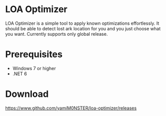 # LOA Optimizer

LOA Optimizer is a simple tool to apply known optimizations effortlessly. It should be able to detect lost ark location for you and you just choose what you want.
Currently supports only global release.

# Prerequisites

- Windows 7 or higher
- .NET 6

# Download

https://www.github.com/yamiM0NSTER/loa-optimizer/releases
